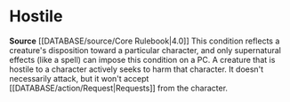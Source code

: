 ﻿---
id: '23'
name: Hostile
source: null

---
# Hostile

**Source** [[DATABASE/source/Core Rulebook|4.0]]
This condition reflects a creature's disposition toward a particular character, and only supernatural effects (like a spell) can impose this condition on a PC. A creature that is hostile to a character actively seeks to harm that character. It doesn't necessarily attack, but it won't accept [[DATABASE/action/Request|Requests]] from the character.